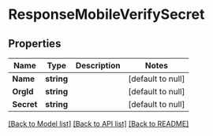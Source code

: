 # ResponseMobileVerifySecret

## Properties
Name | Type | Description | Notes
------------ | ------------- | ------------- | -------------
**Name** | **string** |  | [default to null]
**OrgId** | **string** |  | [default to null]
**Secret** | **string** |  | [default to null]

[[Back to Model list]](../README.md#documentation-for-models) [[Back to API list]](../README.md#documentation-for-api-endpoints) [[Back to README]](../README.md)

